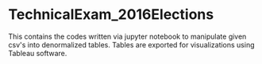# TechnicalExam_2016Elections
This contains the codes written via jupyter notebook to manipulate given csv's into denormalized tables. Tables are exported for visualizations using Tableau software. 
